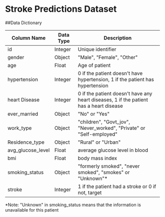 # Stroke Predictions Dataset

##Data Dictionary

Column Name | Data Type | Description
------------|-----------|------------
id | Integer | Unique identifier
gender | Object | "Male", "Female", "Other"
age | Float | Age of patient
hypertension |Integer | 0 if the patient doesn't have hypertension, 1 if the patient has hypertension
heart Disease | Integer | 0 if the patient doesn't have any heart diseases, 1 if the patient has a heart disease
ever_married | Object | "No" or "Yes"
work_type | Object |  "children", "Govt_jov", "Never_worked", "Private" or "Self-employed"
Residence_type | Object | "Rural" or "Urban"
avg_glucose_level | Float | average glucose level in blood
bmi | Float | body mass index
smoking_status | Object | "formerly smoked", "never smoked", "smokes" or "Unknown"*
stroke | Integer | 1 if the patient had a stroke or 0 if not, target

*Note: "Unknown" in smoking_status means that the information is unavailable for this patient
